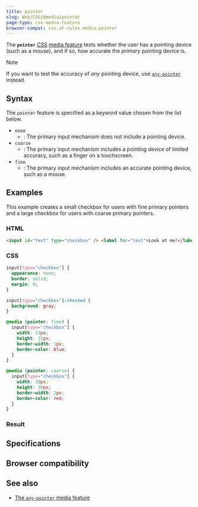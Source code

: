 ```yaml
---
title: pointer
slug: Web/CSS/@media/pointer
page-type: css-media-feature
browser-compat: css.at-rules.media.pointer
---
```




The **`pointer`** [CSS](/Web/CSS) [media feature](/Web/CSS/@media#media_features) tests whether the user has a pointing device (such as a mouse), and if so, how accurate the _primary_ pointing device is.

> [!NOTE]
> If you want to test the accuracy of _any_ pointing device, use [`any-pointer`](/Web/CSS/@media/any-pointer) instead.

## Syntax

The `pointer` feature is specified as a keyword value chosen from the list below.

- `none`
  - : The primary input mechanism does not include a pointing device.
- `coarse`
  - : The primary input mechanism includes a pointing device of limited accuracy, such as a finger on a touchscreen.
- `fine`
  - : The primary input mechanism includes an accurate pointing device, such as a mouse.

## Examples

This example creates a small checkbox for users with fine primary pointers and a large checkbox for users with coarse primary pointers.

### HTML

```html
<input id="test" type="checkbox" /> <label for="test">Look at me!</label>
```

### CSS

```css
input[type="checkbox"] {
  appearance: none;
  border: solid;
  margin: 0;
}

input[type="checkbox"]:checked {
  background: gray;
}

@media (pointer: fine) {
  input[type="checkbox"] {
    width: 15px;
    height: 15px;
    border-width: 1px;
    border-color: blue;
  }
}

@media (pointer: coarse) {
  input[type="checkbox"] {
    width: 30px;
    height: 30px;
    border-width: 2px;
    border-color: red;
  }
}
```

### Result



## Specifications



## Browser compatibility



## See also

- [The `any-pointer` media feature](/Web/CSS/@media/any-pointer)
